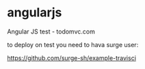 # angularjs
Angular JS test - todomvc.com

to deploy on test you need to hava surge user: 

https://github.com/surge-sh/example-travisci
